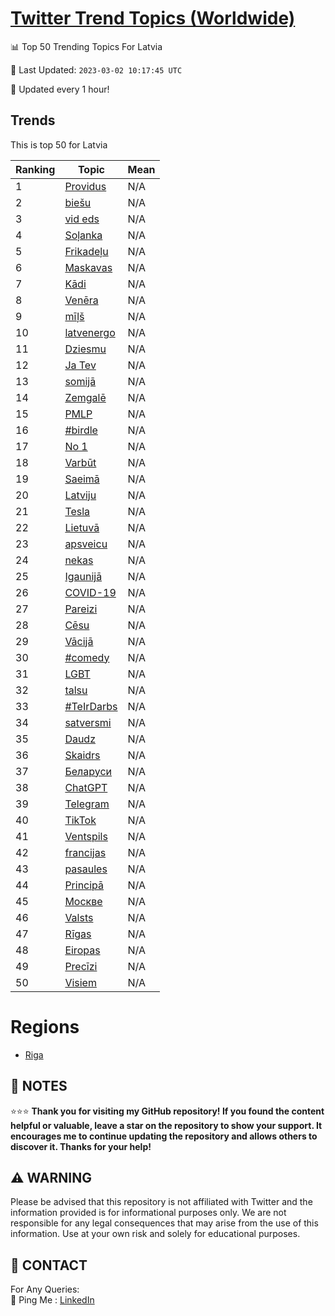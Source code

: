 [Twitter Trend Topics (Worldwide)](https://github.com/ErcinDedeoglu/Twitter-Trend-Topics)
==========


📊 Top 50 Trending Topics For Latvia

📆 Last Updated: `2023-03-02 10:17:45 UTC`

🔧 Updated every 1 hour!


## Trends

This is top 50 for Latvia

| Ranking | Topic | Mean |
| ------- | ------------ | ------------ |
| 1 | [Providus](http://twitter.com/search?q=Providus) | N/A |
| 2 | [biešu](http://twitter.com/search?q=bie%c5%a1u) | N/A |
| 3 | [vid eds](http://twitter.com/search?q=vid+eds) | N/A |
| 4 | [Soļanka](http://twitter.com/search?q=So%c4%bcanka) | N/A |
| 5 | [Frikadeļu](http://twitter.com/search?q=Frikade%c4%bcu) | N/A |
| 6 | [Maskavas](http://twitter.com/search?q=Maskavas) | N/A |
| 7 | [Kādi](http://twitter.com/search?q=K%c4%81di) | N/A |
| 8 | [Venēra](http://twitter.com/search?q=Ven%c4%93ra) | N/A |
| 9 | [mīļš](http://twitter.com/search?q=m%c4%ab%c4%bc%c5%a1) | N/A |
| 10 | [latvenergo](http://twitter.com/search?q=latvenergo) | N/A |
| 11 | [Dziesmu](http://twitter.com/search?q=Dziesmu) | N/A |
| 12 | [Ja Tev](http://twitter.com/search?q=Ja+Tev) | N/A |
| 13 | [somijā](http://twitter.com/search?q=somij%c4%81) | N/A |
| 14 | [Zemgalē](http://twitter.com/search?q=Zemgal%c4%93) | N/A |
| 15 | [PMLP](http://twitter.com/search?q=PMLP) | N/A |
| 16 | [#birdle](http://twitter.com/search?q=%23birdle) | N/A |
| 17 | [No 1](http://twitter.com/search?q=No+1) | N/A |
| 18 | [Varbūt](http://twitter.com/search?q=Varb%c5%abt) | N/A |
| 19 | [Saeimā](http://twitter.com/search?q=Saeim%c4%81) | N/A |
| 20 | [Latviju](http://twitter.com/search?q=Latviju) | N/A |
| 21 | [Tesla](http://twitter.com/search?q=Tesla) | N/A |
| 22 | [Lietuvā](http://twitter.com/search?q=Lietuv%c4%81) | N/A |
| 23 | [apsveicu](http://twitter.com/search?q=apsveicu) | N/A |
| 24 | [nekas](http://twitter.com/search?q=nekas) | N/A |
| 25 | [Igaunijā](http://twitter.com/search?q=Igaunij%c4%81) | N/A |
| 26 | [COVID-19](http://twitter.com/search?q=COVID-19) | N/A |
| 27 | [Pareizi](http://twitter.com/search?q=Pareizi) | N/A |
| 28 | [Cēsu](http://twitter.com/search?q=C%c4%93su) | N/A |
| 29 | [Vācijā](http://twitter.com/search?q=V%c4%81cij%c4%81) | N/A |
| 30 | [#comedy](http://twitter.com/search?q=%23comedy) | N/A |
| 31 | [LGBT](http://twitter.com/search?q=LGBT) | N/A |
| 32 | [talsu](http://twitter.com/search?q=talsu) | N/A |
| 33 | [#TeIrDarbs](http://twitter.com/search?q=%23TeIrDarbs) | N/A |
| 34 | [satversmi](http://twitter.com/search?q=satversmi) | N/A |
| 35 | [Daudz](http://twitter.com/search?q=Daudz) | N/A |
| 36 | [Skaidrs](http://twitter.com/search?q=Skaidrs) | N/A |
| 37 | [Беларуси](http://twitter.com/search?q=%d0%91%d0%b5%d0%bb%d0%b0%d1%80%d1%83%d1%81%d0%b8) | N/A |
| 38 | [ChatGPT](http://twitter.com/search?q=ChatGPT) | N/A |
| 39 | [Telegram](http://twitter.com/search?q=Telegram) | N/A |
| 40 | [TikTok](http://twitter.com/search?q=TikTok) | N/A |
| 41 | [Ventspils](http://twitter.com/search?q=Ventspils) | N/A |
| 42 | [francijas](http://twitter.com/search?q=francijas) | N/A |
| 43 | [pasaules](http://twitter.com/search?q=pasaules) | N/A |
| 44 | [Principā](http://twitter.com/search?q=Princip%c4%81) | N/A |
| 45 | [Москве](http://twitter.com/search?q=%d0%9c%d0%be%d1%81%d0%ba%d0%b2%d0%b5) | N/A |
| 46 | [Valsts](http://twitter.com/search?q=Valsts) | N/A |
| 47 | [Rīgas](http://twitter.com/search?q=R%c4%abgas) | N/A |
| 48 | [Eiropas](http://twitter.com/search?q=Eiropas) | N/A |
| 49 | [Precīzi](http://twitter.com/search?q=Prec%c4%abzi) | N/A |
| 50 | [Visiem](http://twitter.com/search?q=Visiem) | N/A |



# Regions

* [Riga](</Latvia/Riga.md>)



## 📝 NOTES

⭐⭐⭐ **Thank you for visiting my GitHub repository! If you found the content helpful or valuable, leave a star on the repository to show your support. It encourages me to continue updating the repository and allows others to discover it. Thanks for your help!**


## ⚠️ WARNING

Please be advised that this repository is not affiliated with Twitter and the information provided is for informational purposes only. We are not responsible for any legal consequences that may arise from the use of this information. Use at your own risk and solely for educational purposes.


## 📨 CONTACT

 For Any Queries:  
            🏓 Ping Me : [LinkedIn](https://www.linkedin.com/in/ercindedeoglu/)
